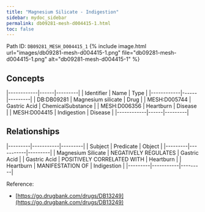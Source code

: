 ```yaml
---
title: "Magnesium Silicate - Indigestion"
sidebar: mydoc_sidebar
permalink: db09281-mesh-d004415-1.html
toc: false 
---
```



Path ID: `DB09281_MESH_D004415_1`
{% include image.html url="images/db09281-mesh-d004415-1.png" file="db09281-mesh-d004415-1.png" alt="db09281-mesh-d004415-1" %}

## Concepts

|------------|------|---------|
| Identifier | Name | Type    |
|------------|------|---------|
| DB:DB09281 | Magnesium silicate | Drug |
| MESH:D005744 | Gastric Acid | ChemicalSubstance |
| MESH:D006356 | Heartburn | Disease |
| MESH:D004415 | Indigestion | Disease |
|------------|------|---------|

## Relationships

|---------|-----------|---------|
| Subject | Predicate | Object  |
|---------|-----------|---------|
| Magnesium Silicate | NEGATIVELY REGULATES | Gastric Acid |
| Gastric Acid | POSITIVELY CORRELATED WITH | Heartburn |
| Heartburn | MANIFESTATION OF | Indigestion |
|---------|-----------|---------|

Reference: 
  - [https://go.drugbank.com/drugs/DB13249](https://go.drugbank.com/drugs/DB13249)

